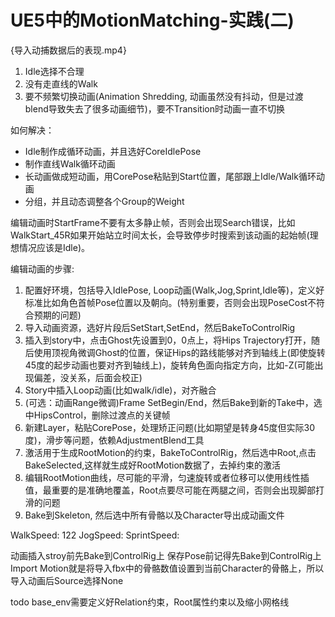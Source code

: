 # UE5中的MotionMatching-实践(二)

{导入动捕数据后的表现.mp4}

1. Idle选择不合理
2. 没有走直线的Walk
3. 要不频繁切换动画(Animation Shredding, 动画虽然没有抖动，但是过渡blend导致失去了很多动画细节)，要不Transition时动画一直不切换

如何解决：
* Idle制作成循环动画，并且选好CoreIdlePose
* 制作直线Walk循环动画
* 长动画做成短动画，用CorePose粘贴到Start位置，尾部跟上Idle/Walk循环动画
* 分组，并且动态调整各个Group的Weight


编辑动画时StartFrame不要有太多静止帧，否则会出现Search错误，比如WalkStart_45R如果开始站立时间太长，会导致停步时搜索到该动画的起始帧(理想情况应该是Idle)。

编辑动画的步骤:
1. 配置好环境，包括导入IdlePose, Loop动画(Walk,Jog,Sprint,Idle等)，定义好标准比如角色首帧Pose位置以及朝向。(特别重要，否则会出现PoseCost不符合预期的问题)
2. 导入动画资源，选好片段后SetStart,SetEnd，然后BakeToControlRig
3. 插入到story中，点击Ghost先设置到0，0点上，将Hips Trajectory打开，随后使用顶视角微调Ghost的位置，保证Hips的路线能够对齐到轴线上(即使旋转45度的起步动画也要对齐到轴线上)，旋转角色面向指定方向，比如-Z(可能出现偏差，没关系，后面会校正)
4. Story中插入Loop动画(比如walk/idle)，对齐融合
5. (可选：动画Range微调)Frame SetBegin/End，然后Bake到新的Take中，选中HipsControl，删除过渡点的关键帧
6. 新建Layer，粘贴CorePose，处理矫正问题(比如期望是转身45度但实际30度)，滑步等问题，依赖AdjustmentBlend工具
7. 激活用于生成RootMotion的约束，BakeToControlRig，然后选中Root,点击BakeSelected,这样就生成好RootMotion数据了，去掉约束的激活
8. 编辑RootMotion曲线，尽可能的平滑，匀速旋转或者位移可以使用线性插值，最重要的是准确地覆盖，Root点要尽可能在两腿之间，否则会出现脚部打滑的问题
9. Bake到Skeleton, 然后选中所有骨骼以及Character导出成动画文件


WalkSpeed: 122
JogSpeed:
SprintSpeed:



动画插入stroy前先Bake到ControlRig上
保存Pose前记得先Bake到ControlRig上
Import Motion就是将导入fbx中的骨骼数值设置到当前Character的骨骼上，所以导入动画后Source选择None

todo base_env需要定义好Relation约束，Root属性约束以及缩小网格线

